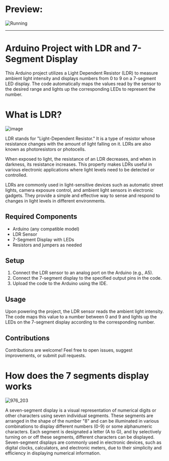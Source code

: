 # Preview:
![Running](https://github.com/Arthur-byte-code/Arduino-LDR-7Segment-Display/assets/152222113/9ca38b49-dd6e-4357-bfa2-747496f0948d)

---

# Arduino Project with LDR and 7-Segment Display

This Arduino project utilizes a Light Dependent Resistor (LDR) to measure ambient light intensity and displays numbers from 0 to 9 on a 7-segment LED display. The code automatically maps the values read by the sensor to the desired range and lights up the corresponding LEDs to represent the number.


# What is LDR?
![image](https://github.com/Arthur-byte-code/Arduino-LDR-7Segment-Display/assets/152222113/bac39911-8414-42db-9cca-d26ecf766459)


LDR stands for "Light-Dependent Resistor." It is a type of resistor whose resistance changes with the amount of light falling on it. LDRs are also known as photoresistors or photocells.

When exposed to light, the resistance of an LDR decreases, and when in darkness, its resistance increases. This property makes LDRs useful in various electronic applications where light levels need to be detected or controlled.

LDRs are commonly used in light-sensitive devices such as automatic street lights, camera exposure control, and ambient light sensors in electronic gadgets. They provide a simple and effective way to sense and respond to changes in light levels in different environments.

## Required Components

- Arduino (any compatible model)
- LDR Sensor
- 7-Segment Display with LEDs
- Resistors and jumpers as needed

## Setup

1. Connect the LDR sensor to an analog port on the Arduino (e.g., A5).
2. Connect the 7-segment display to the specified output pins in the code.
3. Upload the code to the Arduino using the IDE.

## Usage

Upon powering the project, the LDR sensor reads the ambient light intensity. The code maps this value to a number between 0 and 9 and lights up the LEDs on the 7-segment display according to the corresponding number.

## Contributions

Contributions are welcome! Feel free to open issues, suggest improvements, or submit pull requests.

# How does the 7 segments display works
![976_203](https://github.com/Arthur-byte-code/Arduino-LDR-7Segment-Display/assets/152222113/bca6a9dc-4d8c-4dc8-b2b2-709c470d9799)


A seven-segment display is a visual representation of numerical digits or other characters using seven individual segments. These segments are arranged in the shape of the number "8" and can be illuminated in various combinations to display different numbers (0-9) or some alphanumeric characters. Each segment is designated a letter (A to G), and by selectively turning on or off these segments, different characters can be displayed. Seven-segment displays are commonly used in electronic devices, such as digital clocks, calculators, and electronic meters, due to their simplicity and efficiency in displaying numerical information.

